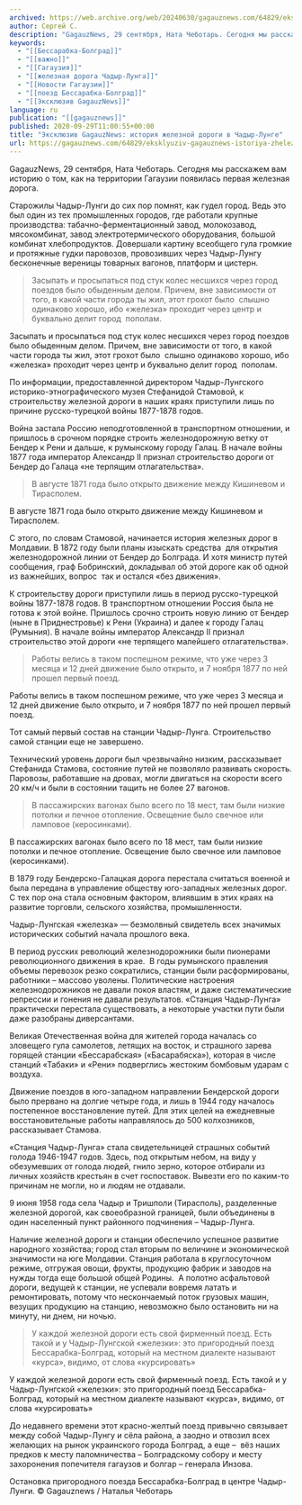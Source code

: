 ```yaml
---
archived: https://web.archive.org/web/20240630/gagauznews.com/64829/eksklyuziv-gagauznews-istoriya-zheleznoj-dorogi-v-chadyr-lunge.html
author: Сергей С.
description: "GagauzNews, 29 сентября, Ната Чеботарь. Сегодня мы расскажем вам историю о том, как на территории Гагаузии появилась первая железная дорога. Старожилы Чадыр-Лунги до сих пор помнят, как гудел город. Ведь это был один из тех промышленных городов, где работали крупные производства: табачно-ферментационный завод, молокозавод, мясокомбинат, завод электротермического оборудования, большой комбинат хлебопродуктов. Довершали картину всеобщего гула громкие и протяжные гудки паровозов, провозивших через Чадыр-Лунгу бесконечные вереницы товарных вагонов, платформ и цистерн. Засыпать и просыпаться под стук колес несшихся через город поездов было обыденным делом. Причем, вне зависимости от того, в какой части города ты жил, этот грохот было  слышно одинаково хорошо, […]"
keywords:
  - "[[Бессарабка-Болград]]"
  - "[[важно]]"
  - "[[Гагаузия]]"
  - "[[железная дорога Чадыр-Лунга]]"
  - "[[Новости Гагаузии]]"
  - "[[поезд Бессарабка-Болград]]"
  - "[[Эксклюзив GagauzNews]]"
language: ru
publication: "[[gagauznews]]"
published: 2020-09-29T11:00:55+00:00
title: "Эксклюзив GagauzNews: история железной дороги в Чадыр-Лунге"
url: https://gagauznews.com/64829/eksklyuziv-gagauznews-istoriya-zheleznoj-dorogi-v-chadyr-lunge.html
---
```


GagauzNews, 29 сентября, Ната Чеботарь. Сегодня мы расскажем вам историю о том, как на территории Гагаузии появилась первая железная дорога.

Старожилы Чадыр-Лунги до сих пор помнят, как гудел город. Ведь это был один из тех промышленных городов, где работали крупные производства: табачно-ферментационный завод, молокозавод, мясокомбинат, завод электротермического оборудования, большой комбинат хлебопродуктов. Довершали картину всеобщего гула громкие и протяжные гудки паровозов, провозивших через Чадыр-Лунгу бесконечные вереницы товарных вагонов, платформ и цистерн.

> Засыпать и просыпаться под стук колес несшихся через город поездов было обыденным делом. Причем, вне зависимости от того, в какой части города ты жил, этот грохот было  слышно одинаково хорошо, ибо «железка» проходит через центр и буквально делит город  пополам.

Засыпать и просыпаться под стук колес несшихся через город поездов было обыденным делом. Причем, вне зависимости от того, в какой части города ты жил, этот грохот было  слышно одинаково хорошо, ибо «железка» проходит через центр и буквально делит город  пополам.

По информации, предоставленной директором Чадыр-Лунгского историко-этнографического музея Стефанидой Стамовой, к строительству железной дороги в наших краях приступили лишь по причине русско-турецкой войны 1877-1878 годов.

Война застала Росcию неподготовленной в транспортном отношении, и пришлось в срочном порядке строить железнодорожную ветку от Бендер к Рени и дальше, к румынскому городу Галац. В начале войны 1877 года император Александр II признал строительство дороги от Бендер до Галаца «не терпящим отлагательства».

> В августе 1871 года было открыто движение между Кишиневом и Тирасполем.

В августе 1871 года было открыто движение между Кишиневом и Тирасполем.

С этого, по словам Стамовой, начинается история железных дорог в Молдавии. В 1872 году были планы изыскать средства  для открытия железнодорожной линии от Бендер до Болграда. И хотя министр путей сообщения, граф Бобринский, докладывал об этой дороге как об одной из важнейших, вопрос  так и остался «без движения».

К строительству дороги приступили лишь в период русско-турецкой войны 1877-1878 годов. В транспортном отношении Россия была не готова к этой войне. Пришлось срочно строить новую линию от Бендер (ныне в Приднестровье) к Рени (Украина) и далее к городу Галац (Румыния). В начале войны император Александр II признал строительство этой дороги «не терпящего малейшего отлагательства».

> Работы велись в таком поспешном режиме, что уже через 3 месяца и 12 дней движение было открыто, и 7 ноября 1877 по ней прошел первый поезд.

Работы велись в таком поспешном режиме, что уже через 3 месяца и 12 дней движение было открыто, и 7 ноября 1877 по ней прошел первый поезд.

Тот самый первый состав на станции Чадыр-Лунга. Строительство самой станции еще не завершено.

Технический уровень дороги был чрезвычайно низким, рассказывает Стефанида Стамова, состояние путей не позволяло развивать скорость. Паровозы, работавшие на дровах, могли двигаться на скорости всего 20 км/ч и были в состоянии тащить не более 27 вагонов.

> В пассажирских вагонах было всего по 18 мест, там были низкие потолки и печное отопление. Освещение было свечное или ламповое (керосинками).

В пассажирских вагонах было всего по 18 мест, там были низкие потолки и печное отопление. Освещение было свечное или ламповое (керосинками).

В 1879 году Бендерско-Галацкая дорога перестала считаться военной и была передана в управление обществу юго-западных железных дорог. С тех пор она стала основным фактором, влиявшим в этих краях на развитие торговли, сельского хозяйства, промышленности.

Чадыр-Лунгская «железка» — безмолвный свидетель всех значимых исторических событий начала прошлого века.

В период русских революций железнодорожники были пионерами революционного движения в крае.  В годы румынского правления объемы перевозок резко сократились, станции были расформированы, работники – массово уволены. Политические настроения железнодорожников не давали покоя властям, и даже систематические репрессии и гонения не давали результатов. «Станция Чадыр-Лунга» практически перестала существовать, а некоторые участки пути были даже разобраны диверсантами.

Великая Отечественная война для жителей города началась со зловещего гула самолетов, летящих на восток, и страшного зарева горящей станции «Бессарабская» («Басарабяска»), которая в числе станций «Табаки» и «Рени» подверглись жестоким бомбовым ударам с воздуха.

Движение поездов в юго-западном направлении Бендерской дороги было прервано на долгие четыре года, и лишь в 1944 году началось постепенное восстановление путей. Для этих целей на ежедневные восстановительные работы направлялось до 500 колхозников, рассказывает Стамова.

«Станция Чадыр-Лунга» стала свидетельницей страшных событий голода 1946-1947 годов. Здесь, под открытым небом, на виду у обезумевших от голода людей, гнило зерно, которое отбирали из личных хозяйств крестьян в счет госпоставок. Вывезти его по каким-то причинам не могли, но и людям не отдавали.

9 июня 1958 года села Чадыр и Тришполи (Тирасполь), разделенные железной дорогой, как своеобразной границей, были объединены в один населенный пункт районного подчинения – Чадыр-Лунга.

Наличие железной дороги и станции обеспечило успешное развитие народного хозяйства; город стал вторым по величине и экономической значимости на юге Молдавии. Станция работала в круглосуточном режиме, отгружая овощи, фрукты, продукцию фабрик и заводов на нужды тогда еще большой общей Родины.  А полотно асфальтовой дороги, ведущей к станции, не успевали вовремя латать и ремонтировать, потому что нескончаемый поток грузовых машин, везущих продукцию на станцию, невозможно было остановить ни на минуту, ни днем, ни ночью.

> У каждой железной дороги есть свой фирменный поезд. Есть такой и у Чадыр-Лунгской «железки»: это пригородный поезд Бессарабка-Болград, который на местном диалекте называют «курса», видимо, от слова «курсировать»

У каждой железной дороги есть свой фирменный поезд. Есть такой и у Чадыр-Лунгской «железки»: это пригородный поезд Бессарабка-Болград, который на местном диалекте называют «курса», видимо, от слова «курсировать»

До недавнего времени этот красно-желтый поезд привычно связывает между собой Чадыр-Лунгу и сёла района, а заодно и отвозил всех желающих на рынок украинского города Болград, а еще –  вёз наших предков к месту паломничества – Болградскому собору и месту захоронения попечителя гагаузов и болгар – генерала Инзова.

Остановка пригородного поезда Бессарабка-Болград в центре Чадыр-Лунги. © Gagauznews / Наталья Чеботарь